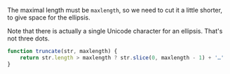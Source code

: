 The maximal length must be `maxlength`, so we need to cut it a little shorter, to give space for the ellipsis.

Note that there is actually a single Unicode character for an ellipsis. That's not three dots.

```js run demo
function truncate(str, maxlength) {
    return str.length > maxlength ? str.slice(0, maxlength - 1) + '…' : str;
}
```
